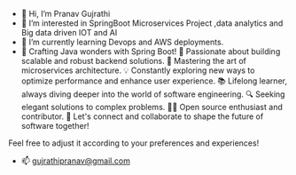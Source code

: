 - 👋 Hi, I’m Pranav Gujrathi
- 👀 I’m interested in SpringBoot Microservices Project ,data analytics and Big data driven IOT and AI
- 🌱 I’m currently learning Devops and AWS deployments.
- 🌟 Crafting Java wonders with Spring Boot! 🚀
Passionate about building scalable and robust backend solutions.
🔧 Mastering the art of microservices architecture.
💡 Constantly exploring new ways to optimize performance and enhance user experience.
📚 Lifelong learner, always diving deeper into the world of software engineering.
🔍 Seeking elegant solutions to complex problems.
👨‍💻 Open source enthusiast and contributor.
💬 Let's connect and collaborate to shape the future of software together!

Feel free to adjust it according to your preferences and experiences!

- 📫 gujrathipranav@gmail.com

<!---
PG2575/PG2575 is a ✨ special ✨ repository because its `README.md` (this file) appears on your GitHub profile.
You can click the Preview link to take a look at your changes.
--->
